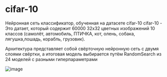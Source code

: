 # cifar-10
Нейронная сеть классификатор, обученная на датасете cifar-10
cifar-10 - Это датает, который содержит 60000 32x32 цветных изображений 10 классов (самолёт, автомобиль, ПТИЧКА, кот, олень, собака, лягушка,лошадь, корабль, грузовик).

Архитектура представляет собой свёрточную нейронную сеть с двумя слоями свёртки, а итоговая модель выбирается путём RandomSearch из 24 моделей с разными гиперпараметрами

![image](https://github.com/import-NeuralNexus-as-NN/cifar-10/assets/79454177/4e4b805e-5e16-4b35-9636-c3979ca3e1ba)

